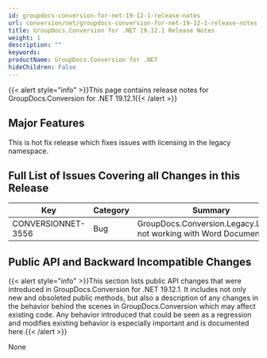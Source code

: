 ```yaml
---
id: groupdocs-conversion-for-net-19-12-1-release-notes
url: conversion/net/groupdocs-conversion-for-net-19-12-1-release-notes
title: GroupDocs.Conversion for .NET 19.12.1 Release Notes
weight: 1
description: ""
keywords: 
productName: GroupDocs.Conversion for .NET
hideChildren: False
---
```

{{< alert style="info" >}}This page contains release notes for GroupDocs.Conversion for .NET 19.12.1{{< /alert >}}

## Major Features

This is hot fix release which fixes issues with licensing in the legacy namespace.

## Full List of Issues Covering all Changes in this Release

| Key | Category | Summary |
| --- | --- | --- |
| CONVERSIONNET-3556 | Bug | GroupDocs.Conversion.Legacy.License not working with Word Documents |

## Public API and Backward Incompatible Changes

{{< alert style="info" >}}This section lists public API changes that were introduced in GroupDocs.Conversion for .NET 19.12.1. It includes not only new and obsoleted public methods, but also a description of any changes in the behavior behind the scenes in GroupDocs.Conversion which may affect existing code. Any behavior introduced that could be seen as a regression and modifies existing behavior is especially important and is documented here.{{< /alert >}}

None
